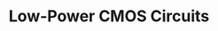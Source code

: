 ---
type: book
publisher: "CRC Press"
title: "Low-Power CMOS Circuits"
isbn: 978-1-42003-650-3
year: 2005
authors:
  - name: Piguet
    first: Christian
---